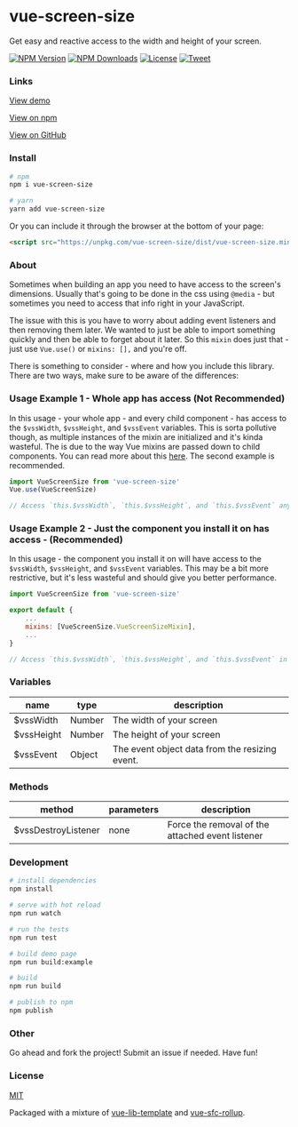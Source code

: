 # vue-screen-size

Get easy and reactive access to the width and height of your screen.

<p align="left">
  <a href="https://www.npmjs.com/package/vue-screen-size"><img src="https://img.shields.io/npm/v/vue-screen-size.svg" alt="NPM Version"></a>
  <a href="https://www.npmjs.com/package/vue-screen-size"><img src="https://img.shields.io/npm/dt/vue-screen-size.svg" alt="NPM Downloads"></a>
  <a href="http://opensource.org/licenses/MIT"><img src="https://img.shields.io/badge/license-MIT-blue.svg" alt="License"></a>
  <a href="https://twitter.com/intent/tweet?url=https%3A%2F%2Fgithub.com%2Fpromosis%2Fvue-screen-size&text=Check%20out%20vue-screen-size%20on%20GitHub&via=promosis">
  <img src="https://img.shields.io/twitter/url/https/github.com/promosis/vue-screen-size.svg?style=social" alt="Tweet"></a>
</p>

### Links

[View demo](https://promosis.github.io/vue-screen-size/)

[View on npm](https://www.npmjs.com/package/vue-screen-size)

[View on GitHub](https://github.com/promosis/vue-screen-size)

### Install

```bash
# npm
npm i vue-screen-size

# yarn
yarn add vue-screen-size
```

Or you can include it through the browser at the bottom of your page:

```html
<script src="https://unpkg.com/vue-screen-size/dist/vue-screen-size.min.js"></script>
```

### About

Sometimes when building an app you need to have access to the screen's dimensions. Usually that's going to be done in the css using `@media` - but sometimes you need to access that info right in your JavaScript.

The issue with this is you have to worry about adding event listeners and then removing them later. We wanted to just be able to import something quickly and then be able to forget about it later. So this `mixin` does just that - just use `Vue.use()` or `mixins: [],` and you're off.

There is something to consider - where and how you include this library. There are two ways, make sure to be aware of the differences:

### Usage Example 1 - Whole app has access (Not Recommended)

In this usage - your whole app - and every child component - has access to the `$vssWidth`, `$vssHeight`, and `$vssEvent` variables. This is sorta pollutive though, as multiple instances of the mixin are initialized and it's kinda wasteful. The is due to the way Vue mixins are passed down to child components. You can read more about this [here](https://vuejs.org/v2/guide/mixins.html#Global-Mixin). The second example is recommended.

```javascript
import VueScreenSize from 'vue-screen-size'
Vue.use(VueScreenSize)

// Access `this.$vssWidth`, `this.$vssHeight`, and `this.$vssEvent` anywhere in your app.
```

### Usage Example 2 - Just the component you install it on has access - (Recommended)

In this usage - the component you install it on will have access to the `$vssWidth`, `$vssHeight`, and `$vssEvent` variables. This may be a bit more restrictive, but it's less wasteful and should give you better performance.

```javascript
import VueScreenSize from 'vue-screen-size'

export default {
    ...
    mixins: [VueScreenSize.VueScreenSizeMixin],
    ...
}

// Access `this.$vssWidth`, `this.$vssHeight`, and `this.$vssEvent` in your component.
```
### Variables

| name | type | description |
|--------|------------|-------------|
| $vssWidth | Number | The width of your screen |
| $vssHeight | Number | The height of your screen |
| $vssEvent | Object | The event object data from the resizing event. |

### Methods

| method | parameters | description |
|--------|------------|-------------|
| $vssDestroyListener | none | Force the removal of the attached event listener |

### Development

```bash
# install dependencies
npm install

# serve with hot reload
npm run watch

# run the tests
npm run test

# build demo page
npm run build:example

# build
npm run build

# publish to npm
npm publish
```

### Other

Go ahead and fork the project! Submit an issue if needed. Have fun!

### License

[MIT](http://opensource.org/licenses/MIT)

Packaged with a mixture of [vue-lib-template](https://github.com/biigpongsatorn/vue-lib-template) and [vue-sfc-rollup](https://github.com/team-innovation/vue-sfc-rollup).